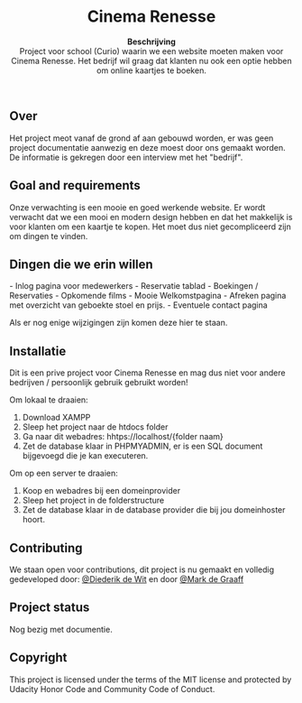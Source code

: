 <h1 align="center">Cinema Renesse</h1>
<p align="center"><strong>Beschrijving</strong>
  <br>Project voor school (Curio) waarin we een website moeten maken voor Cinema Renesse. Het bedrijf wil graag dat klanten nu ook een optie hebben om online kaartjes te boeken.</p>
<br/>
<h2>Over</h2>
Het project meot vanaf de grond af aan gebouwd worden, er  was geen project documentatie aanwezig en deze moest door ons gemaakt worden. De informatie is gekregen door een interview met het "bedrijf".

<h2>Goal and requirements</h2>
Onze verwachting is een mooie en goed werkende website. Er wordt verwacht dat we een mooi en modern design hebben en dat het makkelijk is voor klanten om een kaartje te kopen. Het moet dus niet gecompliceerd zijn om dingen te vinden.

<h2>Dingen die we erin willen</h2>
- Inlog pagina voor medewerkers
- Reservatie tablad
- Boekingen / Reservaties
- Opkomende films
- Mooie Welkomstpagina
- Afreken pagina met overzicht van geboekte stoel en prijs.
- Eventuele contact pagina

Als er nog enige wijzigingen zijn komen deze hier te staan.

<h2>Installatie</h2>
Dit is een prive project voor Cinema Renesse en mag dus niet voor andere bedrijven / persoonlijk gebruik gebruikt worden!

Om lokaal te draaien:
1. Download XAMPP
2. Sleep het project naar de htdocs folder
3. Ga naar dit webadres: hhtps://localhost/{folder naam}
4. Zet de database klaar in PHPMYADMIN, er is een SQL document bijgevoegd die je kan executeren.

Om op een server te draaien:
1. Koop en webadres bij een domeinprovider
2. Sleep het project in de folderstructure
3. Zet de database klaar in de database provider die bij jou domeinhoster hoort.

<h2>Contributing</h2>
We staan open voor contributions, dit project is nu gemaakt en volledig gedeveloped door: <a href="https://github.com/Diederik-de-Wit" target="_blank">@Diederik de Wit</a> en door <a href="https://github.com/MarkdeGraaff" target="_blank">@Mark de Graaff</a>

<h2>Project status</h2>
Nog bezig met documentie.

<h2>Copyright</h2>
This project is licensed under the terms of the MIT license and protected by Udacity Honor Code and Community Code of Conduct.
